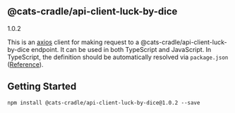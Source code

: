 ## @cats-cradle/api-client-luck-by-dice

1.0.2

This is an [axios](https://github.com/axios/axios) client for making request to
a @cats-cradle/api-client-luck-by-dice endpoint. It can be used in both
TypeScript and JavaScript. In TypeScript, the definition should be automatically
resolved via `package.json`
([Reference](http://www.typescriptlang.org/docs/handbook/typings-for-npm-packages.html)).

## Getting Started

```
npm install @cats-cradle/api-client-luck-by-dice@1.0.2 --save
```
